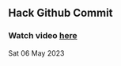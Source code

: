 
 ## Hack Github Commit 
 ### Watch video <a href="https://www.youtube.com">here</a> 
 Sat 06 May 2023 
